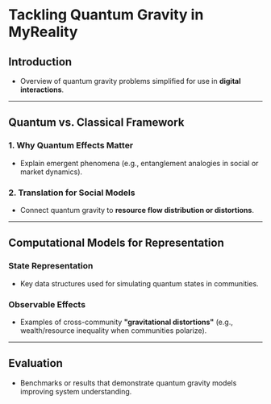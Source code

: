 # Tackling Quantum Gravity in MyReality

## Introduction
- Overview of quantum gravity problems simplified for use in **digital interactions**.

---

## Quantum vs. Classical Framework
### 1. Why Quantum Effects Matter
- Explain emergent phenomena (e.g., entanglement analogies in social or market dynamics).

### 2. Translation for Social Models
- Connect quantum gravity to **resource flow distribution or distortions**.

---

## Computational Models for Representation
### State Representation
- Key data structures used for simulating quantum states in communities.

### Observable Effects
- Examples of cross-community **"gravitational distortions"** (e.g., wealth/resource inequality when communities polarize).

---

## Evaluation
- Benchmarks or results that demonstrate quantum gravity models improving system understanding.